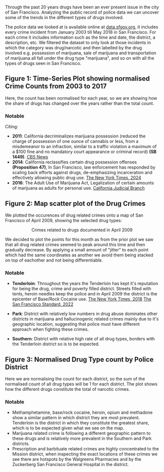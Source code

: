 
Through the past 20 years drugs have been an ever present issue in the city of San Francisco. Analyzing the public record of police data we can uncover some of the trends in the different types of drugs involved. 

The police data we looked at is available online at <a href="https://data.sfgov.org/Public-Safety/Police-Department-Incident-Reports-Historical-2003/tmnf-yvry/about_data" target="_blank">data.sfgov.org</a>, it includes every crime incident from January 2003 till May 2018 in San Francisco. For each crime it includes information such as the time and date, the district, a description, etc. We filtered the dataset to only look at those incidents in which the category was drug/narcotic and then labelled by the drug involved e.g. possession of marijuana, sale of marijuana and transportation of marijuana all fall under the drug type "marijuana", and so on with all the types of drugs seen in San Francisco.

## Figure 1: Time-Series Plot showing normalised Crime Counts from 2003 to 2017

<object type="text/html" data="{{ site.baseurl }}/TimeSeries.html" width="1200" height="400" style="border: none; padding: 0;"></object>

Here, the count has been normalised for each year, so we are showing how the share of drugs has changed over the years rather than the total count.

### Notable 
Citing: 
* **2011**: California decriminalizes marijuana possession (reduced the charge of possession of one ounce of cannabis or less, from a misdemeanor to an infraction, similar to a traffic violation a maximum of a $100 fine and no mandatory court appearance or criminal record) **(SB 1449)**. [CBS News](https://www.cbsnews.com/texas/news/california-governor-signs-marijuana-decriminalization-bill/)
* **2014**: California reclassifies certain drug possession offenses **(Proposition 47)**, In San Francisco, law enforcement has responded by scaling back efforts against drugs, de-emphasizing incarceration and effectively allowing public drug use. [The New York Times, 2024](https://www.nytimes.com/2024/01/31/upshot/san-francisco-drug-crisis.html)
* **2016**: The Adult Use of Marijuana Act, Legalization of certain amounts of marijuana as adults for personal use. [California Judicial Branch](https://www.courts.ca.gov/prop64.htm) 

## Figure 2: Map scatter plot of the Drug Crimes

We plotted the occurences of drug related crimes onto a map of San Francisco of April 2009, showing the selected drug types: 

<center><span style="font-size: 12px; font-weight: bold;"></span>Crimes related to drugs documented in April 2009</center>
<object type="text/html" data="{{ site.baseurl }}/scatterplot_layer.html" width="800" height="400" style="border: none; padding: 0;"></object>

We decided to plot the points for this month as from the prior plot we saw that all drug related crimes seemed to peak around this time and then gradually decrease. By applying a small amount of "jitter" to each point which had the same coordinates as another we avoid them being stacked on top of eachother and not being differentiable.

### Notable 
* **Tenderloin**: Throughout the years the Tenderloin has kept it's reputation for being the drug, crime and poverty filled district. Streets filled with tents, heroin needles keep the police and in April 2009 the district is the epicenter of Base/Rock Cocaine use. [The New York Times, 2018](https://www.nytimes.com/2024/01/31/upshot/san-francisco-drug-crisis.html) [The San Francisco Standard, 2022](https://sfstandard.com/2022/10/20/how-serious-is-tenderloins-drug-problem-heres-what-city-data-says/)

* **Park**: District with relatively low numbers in drug abuse dominates other districts in marijuana and hallucinogenic related crimes mainly due to it's geographic location, suggesting that police must have different approach when fighting these crimes.

* **Southern**: District with relative high rate of all drug types, borders with the Tenderloin district so is to be expected.
 
## Figure 3: Normalised Drug Type count by Police District

<object type="text/html" data="{{ site.baseurl }}/DistrictDrugs.html" width="1200" height="400" style="border: none; padding: 0;"></object>

Here we are normalising the count for each district, so the sum of the normalised count of all drug types will be 1 for each district. The plot shows how the different drugs constitute the total of narcotic crimes.

### Notable 
* Methamphetamine, base/rock cocaine, heroin, opium and methadone show a similar pattern in which district they are most prevalent. Tenderloin is the district in which they constitute the greatest share, which is to be expected given what we see on the map.
* Marijuana related crime is following a different geographic pattern to these drugs and is relatively more prevalent in the Southern and Park districts.
* Prescription and barbituate related crimes are highly concentrated to the Mission district, when inspecting the exact locations of these crimes we see there are hotspots by the Walgreens Pharmacies and by the Zuckerberg San Francisco General Hospital in the district.


